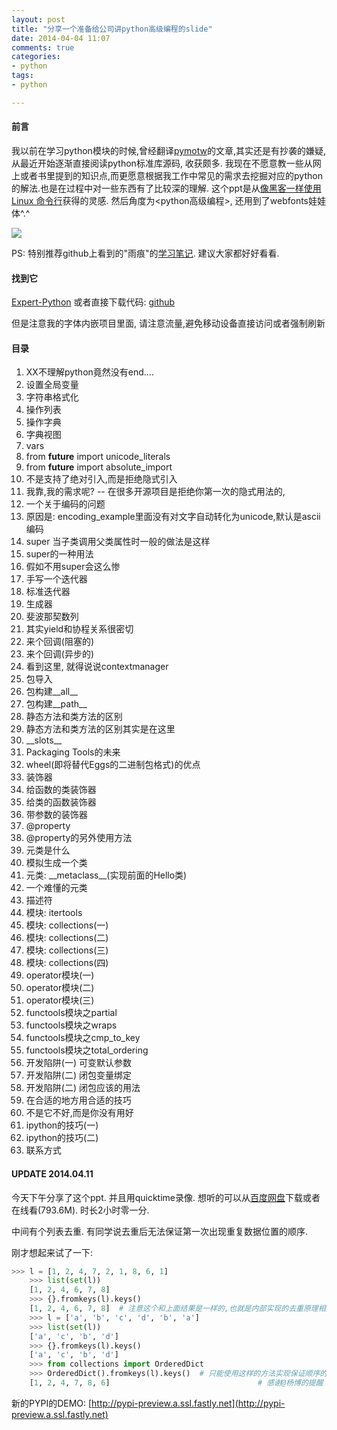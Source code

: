 ```yaml
---
layout: post
title: "分享一个准备给公司讲python高级编程的slide"
date: 2014-04-04 11:07
comments: true
categories:
- python
tags:
- python

---
```



#### 前言

我以前在学习python模块的时候,曾经翻译[pymotw](http://pymotw.com/2/py-modindex.html#)的文章,其实还是有抄袭的嫌疑,从最近开始逐渐直接阅读python标准库源码, 收获颇多. 我现在不愿意教一些从网上或者书里提到的知识点,而更愿意根据我工作中常见的需求去挖掘对应的python的解法.也是在过程中对一些东西有了比较深的理解. 这个ppt是从[像黑客一样使用 Linux 命令行](https://linuxtoy.org/archives/using-cli-like-a-hacker.html)获得的灵感. 然后角度为<python高级编程>, 还用到了webfonts娃娃体^.^

![](https://dl.dropboxusercontent.com/u/95512723/images/expert_python.png)

PS: 特别推荐github上看到的"雨痕"的[学习笔记](https://github.com/qyuhen/book). 建议大家都好好看看.


#### 找到它

[Expert-Python](http://dongweiming.github.io/Expert-Python)
或者直接下载代码: [github](https://github.com/dongweiming/Expert-Python)

但是注意我的字体内嵌项目里面, 请注意流量,避免移动设备直接访问或者强制刷新

#### 目录

1. XX不理解python竟然没有end....
1. 设置全局变量
1. 字符串格式化
1. 操作列表
1. 操作字典
1. 字典视图
1. vars
1. from __future__ import unicode_literals
1. from __future__ import absolute_import
1. 不是支持了绝对引入,而是拒绝隐式引入
1. 我靠,我的需求呢? -- 在很多开源项目是拒绝你第一次的隐式用法的,
1. 一个关于编码的问题
1. 原因是: encoding_example里面没有对文字自动转化为unicode,默认是ascii编码
1. super 当子类调用父类属性时一般的做法是这样
1. super的一种用法
1. 假如不用super会这么惨
1. 手写一个迭代器
1. 标准迭代器
1. 生成器
1. 斐波那契数列
1. 其实yield和协程关系很密切
1. 来个回调(阻塞的)
1. 来个回调(异步的)
1. 看到这里, 就得说说contextmanager
1. 包导入
1. 包构建\_\_all\_\_
1. 包构建\_\_path\_\_
1. 静态方法和类方法的区别
1. 静态方法和类方法的区别其实是在这里
1. \_\_slots\_\_
1. Packaging Tools的未来
1. wheel(即将替代Eggs的二进制包格式)的优点
1. 装饰器
1. 给函数的类装饰器
1. 给类的函数装饰器
1. 带参数的装饰器
1. @property
1. @property的另外使用方法
1. 元类是什么
1. 模拟生成一个类
1. 元类: \_\_metaclass\_\_(实现前面的Hello类)
1. 一个难懂的元类
1. 描述符
1. 模块: itertools
1. 模块: collections(一)
1. 模块: collections(二)
1. 模块: collections(三)
1. 模块: collections(四)
1. operator模块(一)
1. operator模块(二)
1. operator模块(三)
1. functools模块之partial
1. functools模块之wraps
1. functools模块之cmp_to_key
1. functools模块之total_ordering
1. 开发陷阱(一) 可变默认参数
1. 开发陷阱(二) 闭包变量绑定
1. 开发陷阱(二) 闭包应该的用法
1. 在合适的地方用合适的技巧
1. 不是它不好,而是你没有用好
1. ipython的技巧(一)
1. ipython的技巧(二)
1. 联系方式

#### UPDATE 2014.04.11

今天下午分享了这个ppt. 并且用quicktime录像. 想听的可以从[百度网盘](http://pan.baidu.com/s/1bnnaJaZ)下载或者在线看(793.6M). 时长2小时零一分.

中间有个列表去重. 有同学说去重后无法保证第一次出现重复数据位置的顺序.

刚才想起来试了一下:

```python
>>> l = [1, 2, 4, 7, 2, 1, 8, 6, 1]
    >>> list(set(l))
    [1, 2, 4, 6, 7, 8]
    >>> {}.fromkeys(l).keys()
    [1, 2, 4, 6, 7, 8]  # 注意这个和上面结果是一样的,也就是内部实现的去重原理相同
    >>> l = ['a', 'b', 'c', 'd', 'b', 'a']
    >>> list(set(l))
    ['a', 'c', 'b', 'd']
    >>> {}.fromkeys(l).keys()
    ['a', 'c', 'b', 'd']
    >>> from collections import OrderedDict
    >>> OrderedDict().fromkeys(l).keys()  # 只能使用这样的方法实现保证顺序的实现
    [1, 2, 4, 7, 8, 6]                                 # 感谢@杨博的提醒
```
新的PYPI的DEMO: [http://pypi-preview.a.ssl.fastly.net](http://pypi-preview.a.ssl.fastly.net)
